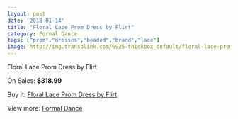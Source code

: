 ```yaml
---
layout: post
date: '2018-01-14'
title: "Floral Lace Prom Dress by Flirt"
category: Formal Dance
tags: ["prom","dresses","beaded","brand","lace"]
image: http://img.transblink.com/6925-thickbox_default/floral-lace-prom-dress-by-flirt.jpg
---
```

Floral Lace Prom Dress by Flirt

On Sales: **$318.99**
<a href="https://www.transblink.com/en/formal-dance/2246-floral-lace-prom-dress-by-flirt.html"><amp-img layout="responsive" width="600" height="600" src="//img.transblink.com/6925-thickbox_default/floral-lace-prom-dress-by-flirt.jpg" alt="Floral Lace Prom Dress by Flirt 0" /></a>
<a href="https://www.transblink.com/en/formal-dance/2246-floral-lace-prom-dress-by-flirt.html"><amp-img layout="responsive" width="600" height="600" src="//img.transblink.com/6928-thickbox_default/floral-lace-prom-dress-by-flirt.jpg" alt="Floral Lace Prom Dress by Flirt 1" /></a>
<a href="https://www.transblink.com/en/formal-dance/2246-floral-lace-prom-dress-by-flirt.html"><amp-img layout="responsive" width="600" height="600" src="//img.transblink.com/6927-thickbox_default/floral-lace-prom-dress-by-flirt.jpg" alt="Floral Lace Prom Dress by Flirt 2" /></a>
<a href="https://www.transblink.com/en/formal-dance/2246-floral-lace-prom-dress-by-flirt.html"><amp-img layout="responsive" width="600" height="600" src="//img.transblink.com/6926-thickbox_default/floral-lace-prom-dress-by-flirt.jpg" alt="Floral Lace Prom Dress by Flirt 3" /></a>

Buy it: [Floral Lace Prom Dress by Flirt](https://www.transblink.com/en/formal-dance/2246-floral-lace-prom-dress-by-flirt.html "Floral Lace Prom Dress by Flirt")

View more: [Formal Dance](https://www.transblink.com/en/6-formal-dance "Formal Dance")
